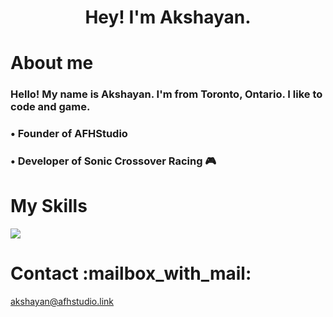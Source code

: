 <h1 align=center>Hey! I'm Akshayan.</h1>

<h1>About me</h1>
<h3>Hello! My name is Akshayan. I'm from Toronto, Ontario. I like to code and game.</h3>
<h3>• Founder of AFHStudio</h3>
<h3>• Developer of Sonic Crossover Racing 🎮</h3>
<h1>My Skills</h1>
  <a href="https://skillicons.dev">
    <img src="https://skillicons.dev/icons?i=html,css,js,bots,cloudflare" />
  </a>
<h1>Contact :mailbox_with_mail:</h1>
<a href="mailto:akshayan@afhstudio.link?subject=Hello!"<h2>akshayan@afhstudio.link</h2></a>

